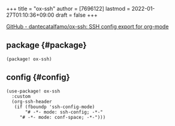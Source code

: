 +++
title = "ox-ssh"
author = [7696122]
lastmod = 2022-01-27T01:10:36+09:00
draft = false
+++

[GitHub - dantecatalfamo/ox-ssh: SSH config export for org-mode](https://github.com/dantecatalfamo/ox-ssh)  


## package {#package}

```elisp
(package! ox-ssh)
```


## config {#config}

```elisp
(use-package! ox-ssh
  :custom
  (org-ssh-header
   (if (fboundp 'ssh-config-mode)
       "# -*- mode: ssh-config; -*-"
     "# -*- mode: conf-space; -*-")))
```
